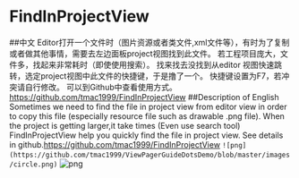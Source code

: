 # FindInProjectView
##中文
      Editor打开一个文件时（图片资源或者类文件,xml文件等），有时为了复制或者做其他事情，需要去左边面板project视图找到此文件。
      若工程项目庞大，文件多，找起来非常耗时（即使使用搜索）。
      找来找去没找到从editor 视图快速跳转，选定project视图中此文件的快捷键，于是撸了一个。
      快捷键设置为F7，若冲突请自行修改。
      可以到Github中查看使用方式。https://github.com/tmac1999/FindInProjectView
##Description of English
      Sometimes we need to find the file in project view from editor view in order to copy this file (especially resource file such as drawable .png file).
      When the project is getting larger,it take times (Even use search tool)
      FindInProjectView help you quickly find the file in project view.
      See details in github.https://github.com/tmac1999/FindInProjectView
      ```
![png](https://github.com/tmac1999/ViewPagerGuideDotsDemo/blob/master/images/circle.png)
      ```
![png](https://github.com/tmac1999/FindInProjectView/tree/master/tutorialpics/tutor1.png)
